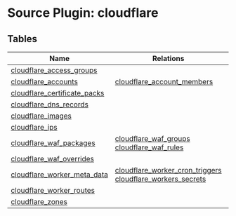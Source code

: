 # Source Plugin: cloudflare
## Tables
| Name          | Relations | Description   |
| ------------- | --------- | ------------- |
| [cloudflare_access_groups](cloudflare_access_groups.md)| | |
| [cloudflare_accounts](cloudflare_accounts.md)| [cloudflare_account_members](cloudflare_account_members.md)| |
| [cloudflare_certificate_packs](cloudflare_certificate_packs.md)| | |
| [cloudflare_dns_records](cloudflare_dns_records.md)| | |
| [cloudflare_images](cloudflare_images.md)| | |
| [cloudflare_ips](cloudflare_ips.md)| | |
| [cloudflare_waf_packages](cloudflare_waf_packages.md)| [cloudflare_waf_groups](cloudflare_waf_groups.md)<br />[cloudflare_waf_rules](cloudflare_waf_rules.md)| |
| [cloudflare_waf_overrides](cloudflare_waf_overrides.md)| | |
| [cloudflare_worker_meta_data](cloudflare_worker_meta_data.md)| [cloudflare_worker_cron_triggers](cloudflare_worker_cron_triggers.md)<br />[cloudflare_workers_secrets](cloudflare_workers_secrets.md)| |
| [cloudflare_worker_routes](cloudflare_worker_routes.md)| | |
| [cloudflare_zones](cloudflare_zones.md)| | |